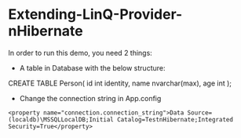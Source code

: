 # Extending-LinQ-Provider-nHibernate

In order to run this demo, you need 2 things:

- A table in Database with the below structure:

CREATE TABLE Person(
  id int identity,
  name nvarchar(max),
  age int
  );

- Change the connection string in App.config

```<property name="connection.connection_string">Data Source=(localdb)\MSSQLLocalDB;Initial Catalog=TestnHibernate;Integrated Security=True</property>```
